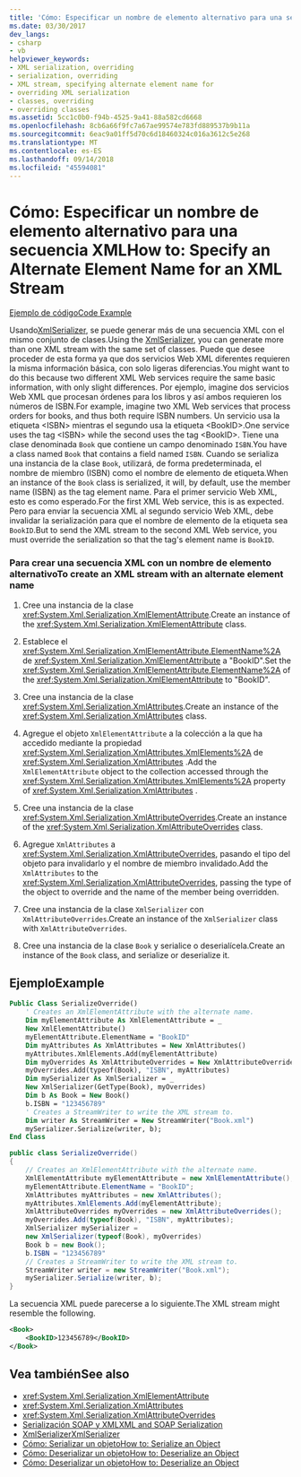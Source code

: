 ```yaml
---
title: 'Cómo: Especificar un nombre de elemento alternativo para una secuencia XML'
ms.date: 03/30/2017
dev_langs:
- csharp
- vb
helpviewer_keywords:
- XML serialization, overriding
- serialization, overriding
- XML stream, specifying alternate element name for
- overriding XML serialization
- classes, overriding
- overriding classes
ms.assetid: 5cc1c0b0-f94b-4525-9a41-88a582cd6668
ms.openlocfilehash: 8cb6a66f9fc7a67ae99574e783fd889537b9b11a
ms.sourcegitcommit: 6eac9a01ff5d70c6d18460324c016a3612c5e268
ms.translationtype: MT
ms.contentlocale: es-ES
ms.lasthandoff: 09/14/2018
ms.locfileid: "45594081"
---
```

# <a name="how-to-specify-an-alternate-element-name-for-an-xml-stream"></a><span data-ttu-id="88fc3-102">Cómo: Especificar un nombre de elemento alternativo para una secuencia XML</span><span class="sxs-lookup"><span data-stu-id="88fc3-102">How to: Specify an Alternate Element Name for an XML Stream</span></span>
[<span data-ttu-id="88fc3-103">Ejemplo de código</span><span class="sxs-lookup"><span data-stu-id="88fc3-103">Code Example</span></span>](#cpconoverridingserializationofclasseswithxmlattributeoverridesclassanchor1)  
  
 <span data-ttu-id="88fc3-104">Usando[XmlSerializer](https://msdn.microsoft.com/library/system.xml.serialization.xmlserializer.aspx), se puede generar más de una secuencia XML con el mismo conjunto de clases.</span><span class="sxs-lookup"><span data-stu-id="88fc3-104">Using the [XmlSerializer](https://msdn.microsoft.com/library/system.xml.serialization.xmlserializer.aspx), you can generate more than one XML stream with the same set of classes.</span></span> <span data-ttu-id="88fc3-105">Puede que desee proceder de esta forma ya que dos servicios Web XML diferentes requieren la misma información básica, con solo ligeras diferencias.</span><span class="sxs-lookup"><span data-stu-id="88fc3-105">You might want to do this because two different XML Web services require the same basic information, with only slight differences.</span></span> <span data-ttu-id="88fc3-106">Por ejemplo, imagine dos servicios Web XML que procesan órdenes para los libros y así ambos requieren los números de ISBN.</span><span class="sxs-lookup"><span data-stu-id="88fc3-106">For example, imagine two XML Web services that process orders for books, and thus both require ISBN numbers.</span></span> <span data-ttu-id="88fc3-107">Un servicio usa la etiqueta \<ISBN> mientras el segundo usa la etiqueta \<BookID>.</span><span class="sxs-lookup"><span data-stu-id="88fc3-107">One service uses the tag \<ISBN> while the second uses the tag \<BookID>.</span></span> <span data-ttu-id="88fc3-108">Tiene una clase denominada `Book` que contiene un campo denominado `ISBN`.</span><span class="sxs-lookup"><span data-stu-id="88fc3-108">You have a class named `Book` that contains a field named `ISBN`.</span></span> <span data-ttu-id="88fc3-109">Cuando se serializa una instancia de la clase `Book`, utilizará, de forma predeterminada, el nombre de miembro (ISBN) como el nombre de elemento de etiqueta.</span><span class="sxs-lookup"><span data-stu-id="88fc3-109">When an instance of the `Book` class is serialized, it will, by default, use the member name (ISBN) as the tag element name.</span></span> <span data-ttu-id="88fc3-110">Para el primer servicio Web XML, esto es como esperado.</span><span class="sxs-lookup"><span data-stu-id="88fc3-110">For the first XML Web service, this is as expected.</span></span> <span data-ttu-id="88fc3-111">Pero para enviar la secuencia XML al segundo servicio Web XML, debe invalidar la serialización para que el nombre de elemento de la etiqueta sea `BookID`.</span><span class="sxs-lookup"><span data-stu-id="88fc3-111">But to send the XML stream to the second XML Web service, you must override the serialization so that the tag's element name is `BookID`.</span></span>  
  
### <a name="to-create-an-xml-stream-with-an-alternate-element-name"></a><span data-ttu-id="88fc3-112">Para crear una secuencia XML con un nombre de elemento alternativo</span><span class="sxs-lookup"><span data-stu-id="88fc3-112">To create an XML stream with an alternate element name</span></span>  
  
1.  <span data-ttu-id="88fc3-113">Cree una instancia de la clase <xref:System.Xml.Serialization.XmlElementAttribute>.</span><span class="sxs-lookup"><span data-stu-id="88fc3-113">Create an instance of the <xref:System.Xml.Serialization.XmlElementAttribute> class.</span></span>  
  
2.  <span data-ttu-id="88fc3-114">Establece el <xref:System.Xml.Serialization.XmlElementAttribute.ElementName%2A> de <xref:System.Xml.Serialization.XmlElementAttribute> a "BookID".</span><span class="sxs-lookup"><span data-stu-id="88fc3-114">Set the <xref:System.Xml.Serialization.XmlElementAttribute.ElementName%2A> of the <xref:System.Xml.Serialization.XmlElementAttribute> to "BookID".</span></span>  
  
3.  <span data-ttu-id="88fc3-115">Cree una instancia de la clase <xref:System.Xml.Serialization.XmlAttributes>.</span><span class="sxs-lookup"><span data-stu-id="88fc3-115">Create an instance of the <xref:System.Xml.Serialization.XmlAttributes> class.</span></span>  
  
4.  <span data-ttu-id="88fc3-116">Agregue el objeto `XmlElementAttribute` a la colección a la que ha accedido mediante la propiedad <xref:System.Xml.Serialization.XmlAttributes.XmlElements%2A> de <xref:System.Xml.Serialization.XmlAttributes> .</span><span class="sxs-lookup"><span data-stu-id="88fc3-116">Add the `XmlElementAttribute` object to the collection accessed through the <xref:System.Xml.Serialization.XmlAttributes.XmlElements%2A> property of <xref:System.Xml.Serialization.XmlAttributes> .</span></span>  
  
5.  <span data-ttu-id="88fc3-117">Cree una instancia de la clase <xref:System.Xml.Serialization.XmlAttributeOverrides>.</span><span class="sxs-lookup"><span data-stu-id="88fc3-117">Create an instance of the <xref:System.Xml.Serialization.XmlAttributeOverrides> class.</span></span>  
  
6.  <span data-ttu-id="88fc3-118">Agregue `XmlAttributes` a <xref:System.Xml.Serialization.XmlAttributeOverrides>, pasando el tipo del objeto para invalidarlo y el nombre de miembro invalidado.</span><span class="sxs-lookup"><span data-stu-id="88fc3-118">Add the `XmlAttributes` to the <xref:System.Xml.Serialization.XmlAttributeOverrides>, passing the type of the object to override and the name of the member being overridden.</span></span>  
  
7.  <span data-ttu-id="88fc3-119">Cree una instancia de la clase `XmlSerializer` con `XmlAttributeOverrides`.</span><span class="sxs-lookup"><span data-stu-id="88fc3-119">Create an instance of the `XmlSerializer` class with `XmlAttributeOverrides`.</span></span>  
  
8.  <span data-ttu-id="88fc3-120">Cree una instancia de la clase `Book` y serialice o deserialícela.</span><span class="sxs-lookup"><span data-stu-id="88fc3-120">Create an instance of the `Book` class, and serialize or deserialize it.</span></span>  
  
## <a name="example"></a><span data-ttu-id="88fc3-121">Ejemplo</span><span class="sxs-lookup"><span data-stu-id="88fc3-121">Example</span></span>  
  
```vb  
Public Class SerializeOverride()  
    ' Creates an XmlElementAttribute with the alternate name.  
    Dim myElementAttribute As XmlElementAttribute = _  
    New XmlElementAttribute()  
    myElementAttribute.ElementName = "BookID"  
    Dim myAttributes As XmlAttributes = New XmlAttributes()  
    myAttributes.XmlElements.Add(myElementAttribute)  
    Dim myOverrides As XmlAttributeOverrides = New XmlAttributeOverrides()  
    myOverrides.Add(typeof(Book), "ISBN", myAttributes)  
    Dim mySerializer As XmlSerializer = _  
    New XmlSerializer(GetType(Book), myOverrides)  
    Dim b As Book = New Book()  
    b.ISBN = "123456789"  
    ' Creates a StreamWriter to write the XML stream to.  
    Dim writer As StreamWriter = New StreamWriter("Book.xml")  
    mySerializer.Serialize(writer, b);  
End Class  
```  
  
```csharp  
public class SerializeOverride()  
{  
    // Creates an XmlElementAttribute with the alternate name.  
    XmlElementAttribute myElementAttribute = new XmlElementAttribute();  
    myElementAttribute.ElementName = "BookID";  
    XmlAttributes myAttributes = new XmlAttributes();  
    myAttributes.XmlElements.Add(myElementAttribute);  
    XmlAttributeOverrides myOverrides = new XmlAttributeOverrides();  
    myOverrides.Add(typeof(Book), "ISBN", myAttributes);  
    XmlSerializer mySerializer =   
    new XmlSerializer(typeof(Book), myOverrides)  
    Book b = new Book();  
    b.ISBN = "123456789"  
    // Creates a StreamWriter to write the XML stream to.  
    StreamWriter writer = new StreamWriter("Book.xml");  
    mySerializer.Serialize(writer, b);  
}  
```  
  
 <span data-ttu-id="88fc3-122">La secuencia XML puede parecerse a lo siguiente.</span><span class="sxs-lookup"><span data-stu-id="88fc3-122">The XML stream might resemble the following.</span></span>  
  
```xml  
<Book>  
    <BookID>123456789</BookID>  
</Book>  
```  
  
## <a name="see-also"></a><span data-ttu-id="88fc3-123">Vea también</span><span class="sxs-lookup"><span data-stu-id="88fc3-123">See also</span></span>

- <xref:System.Xml.Serialization.XmlElementAttribute>  
- <xref:System.Xml.Serialization.XmlAttributes>  
- <xref:System.Xml.Serialization.XmlAttributeOverrides>  
- [<span data-ttu-id="88fc3-124">Serialización SOAP y XML</span><span class="sxs-lookup"><span data-stu-id="88fc3-124">XML and SOAP Serialization</span></span>](../../../docs/standard/serialization/xml-and-soap-serialization.md)  
- [<span data-ttu-id="88fc3-125">XmlSerializer</span><span class="sxs-lookup"><span data-stu-id="88fc3-125">XmlSerializer</span></span>](https://msdn.microsoft.com/library/system.xml.serialization.xmlserializer.aspx)  
- [<span data-ttu-id="88fc3-126">Cómo: Serializar un objeto</span><span class="sxs-lookup"><span data-stu-id="88fc3-126">How to: Serialize an Object</span></span>](../../../docs/standard/serialization/how-to-serialize-an-object.md)  
- [<span data-ttu-id="88fc3-127">Cómo: Deserializar un objeto</span><span class="sxs-lookup"><span data-stu-id="88fc3-127">How to: Deserialize an Object</span></span>](../../../docs/standard/serialization/how-to-deserialize-an-object.md)  
- [<span data-ttu-id="88fc3-128">Cómo: Deserializar un objeto</span><span class="sxs-lookup"><span data-stu-id="88fc3-128">How to: Deserialize an Object</span></span>](../../../docs/standard/serialization/how-to-deserialize-an-object.md)
